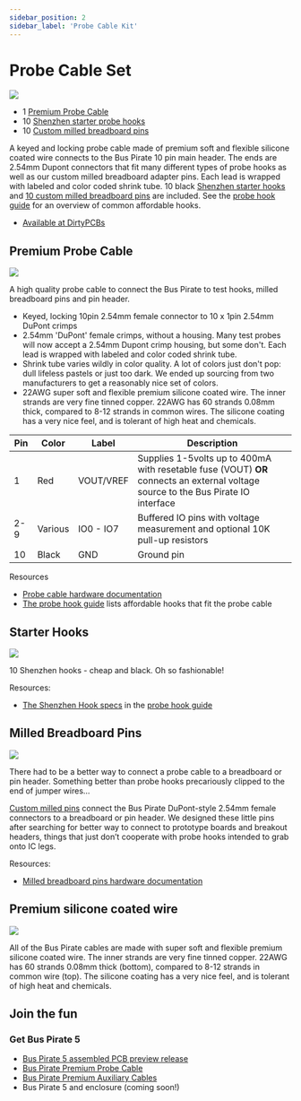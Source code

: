 ```yaml
---
sidebar_position: 2
sidebar_label: 'Probe Cable Kit'
---
```

# Probe Cable Set

![](./img/cable-p.jpg)

- 1 [Premium Probe Cable](https://hardware.buspirate.com/cables/#probe-cable)
- 10 [Shenzhen starter probe hooks](/overview/probehooks#the-shenzhen-hook)
- 10 [Custom milled breadboard pins](/overview/milled-breadboard-pins)

A keyed and locking probe cable made of premium soft and flexible silicone coated wire connects to the Bus Pirate 10 pin main header. The ends are 2.54mm Dupont connectors that fit many different types of probe hooks as well as our custom milled breadboard adapter pins. Each lead is wrapped with labeled and color coded shrink tube. 10 black [Shenzhen starter hooks](/overview/probehooks#the-shenzhen-hook) and [10 custom milled breadboard pins](/overview/milled-breadboard-pins) are included. See the [probe hook guide](/overview/probehooks) for an overview of common affordable hooks.

- [Available at DirtyPCBs](https://dirtypcbs.com/store/designer/details/ian/6619/bus-pirate-5-probe-cable-kit)

## Premium Probe Cable

![](./img/cable-probe.jpg)

A high quality probe cable to connect the Bus Pirate to test hooks, milled breadboard pins and pin header.

- Keyed, locking 10pin 2.54mm female connector to 10 x 1pin 2.54mm DuPont crimps
- 2.54mm 'DuPont' female crimps, without a housing. Many test probes will now accept a 2.54mm Dupont crimp housing, but some don't. Each lead is wrapped with labeled and color coded shrink tube.
- Shrink tube varies wildly in color quality. A lot of colors just don't pop: dull lifeless pastels or just too dark. We ended up sourcing from two manufacturers to get a reasonably nice set of colors. 
- 22AWG super soft and flexible premium silicone coated wire. The inner strands are very fine tinned copper. 22AWG has 60 strands 0.08mm thick, compared to 8-12 strands in common wires. The silicone coating has a very nice feel, and is tolerant of high heat and chemicals.

|Pin|Color|Label|Description|
|-|-|-|-|
|1|Red|VOUT/VREF|Supplies 1-5volts up to 400mA with resetable fuse (VOUT) **OR** connects an external voltage source to the Bus Pirate IO interface|
|2-9|Various|IO0 - IO7|Buffered IO pins with voltage measurement and optional 10K pull-up resistors|
|10|Black|GND| Ground pin|

Resources

- [Probe cable hardware documentation](https://hardware.buspirate.com/cables/#probe-cable)
- [The probe hook guide](/overview/probehooks) lists affordable hooks that fit the probe cable

## Starter Hooks

![](./img/cable-hooks.jpg)

10 Shenzhen hooks - cheap and black. Oh so fashionable! 

Resources:

- [The Shenzhen Hook specs](/overview/probehooks#the-shenzhen-hook) in the [probe hook guide](/overview/probehooks)

## Milled Breadboard Pins

![](./img/pin-milled-v1.jpg)

There had to be a better way to connect a probe cable to a breadboard or pin header. Something better than probe hooks precariously clipped to the end of jumper wires...

[Custom milled pins](https://hardware.buspirate.com/cables/milled-pins) connect the Bus Pirate DuPont-style 2.54mm female connectors to a breadboard or pin header. We designed these little pins after searching for better way to connect to prototype boards and breakout headers, things that just don’t cooperate with probe hooks intended to grab onto IC legs.

Resources:

- [Milled breadboard pins hardware documentation](https://hardware.buspirate.com/cables/milled-pins)

## Premium silicone coated wire

![](./img/cable-wire.jpg)

All of the Bus Pirate cables are made with super soft and flexible premium silicone coated wire. The inner strands are very fine tinned copper. 22AWG has 60 strands 0.08mm thick (bottom), compared to 8-12 strands in common wire (top). The silicone coating has a very nice feel, and is tolerant of high heat and chemicals.

## Join the fun
### Get Bus Pirate 5
- [Bus Pirate 5 assembled PCB preview release](https://dirtypcbs.com/store/designer/details/ian/6621/bus-pirate-5-preview-version-pcb-only)
- [Bus Pirate Premium Probe Cable](https://dirtypcbs.com/store/designer/details/ian/6619/bus-pirate-5-probe-cable-kit)
- [Bus Pirate Premium Auxiliary Cables](https://dirtypcbs.com/store/designer/details/ian/6620/auxilary-cable-kit)
- Bus Pirate 5 and enclosure (coming soon!)
